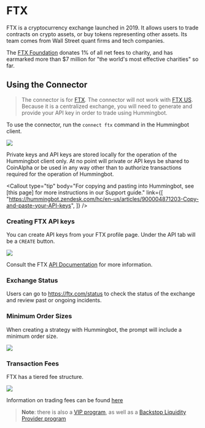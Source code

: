 # FTX




FTX is a cryptocurrency exchange launched in 2019. It allows users to trade contracts on crypto assets, or buy tokens representing other assets. Its team comes from Wall Street quant firms and tech companies.

The [FTX Foundation](https://ftx.com/foundation) donates 1% of all net fees to charity, and has earmarked more than \$7 million for "the world's most effective charities" so far.

## Using the Connector

> The connector is for [FTX](https://ftx.com). The connector will not work with [FTX US](https://ftx.us). Because it is a centralized exchange, you will need to generate and provide your API key in order to trade using Hummingbot.

To use the connector, run the `connect ftx` command in the Hummingbot client.

![](./img/ftx-api.png)

Private keys and API keys are stored locally for the operation of the Hummingbot client only. At no point will private or API keys be shared to CoinAlpha or be used in any way other than to authorize transactions required for the operation of Hummingbot.

<Callout
  type="tip"
  body="For copying and pasting into Hummingbot, see [this page] for more instructions in our Support guide."
  link={[
    "https://hummingbot.zendesk.com/hc/en-us/articles/900004871203-Copy-and-paste-your-API-keys",
  ]}
/>

### Creating FTX API keys

You can create API keys from your FTX profile page. Under the API tab will be a `CREATE` button.

![](/assets/img/ftx-create-api.png)

Consult the FTX [API Documentation](https://help.ftx.com/hc/en-us/articles/360028807171-api-docs) for more information.

<Callout
  type="warning"
  body="For API key permissions, we recommend using only #orders# enabled (read and write) API keys; enabling #withdraw, transfer, or the equivalent# is unnecessary for current Hummingbot strategies."
/>

### Exchange Status

Users can go to https://ftx.com/status to check the status of the exchange and review past or ongoing incidents.

### Minimum Order Sizes

When creating a strategy with Hummingbot, the prompt will include a minimum order size.

![](/assets/img/ftx-min-order.png)

### Transaction Fees

FTX has a tiered fee structure.

![](/assets/img/ftx-fees.png)

Information on trading fees can be found [here](https://help.ftx.com/hc/en-us/articles/360024479432-Fees)

> **Note**: there is also a [VIP program](https://help.ftx.com/hc/en-us/articles/360032890872-VIP-program), as well as a [Backstop Liquidity Provider program](https://help.ftx.com/hc/en-us/articles/360024479392)

